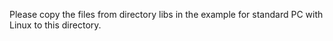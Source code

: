 Please copy the files from directory libs in the example for standard PC with
Linux to this directory.
